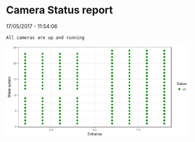 Camera Status report
================
17/05/2017 - 11:54:06

    All cameras are up and running

![](camreport_files/figure-markdown_github/unnamed-chunk-2-1.png)
